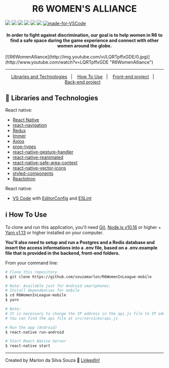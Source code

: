 <h1 align="center">
    R6 WOMEN'S ALLIANCE
</h1>

![](https://img.shields.io/github/package-json/v/souzamarlon/R6WomenInLeague-mobile.svg)
![](https://img.shields.io/github/last-commit/souzamarlon/R6WomenInLeague-mobile?color=red)
![](https://img.shields.io/github/languages/top/souzamarlon/R6WomenInLeague-mobile.svg?color=yellow)
![](https://img.shields.io/github/languages/count/souzamarlon/R6WomenInLeague-mobile.svg?color=lightgrey)
![](https://img.shields.io/github/languages/code-size/souzamarlon/R6WomenInLeague-mobile.svg)
![](https://img.shields.io/github/repo-size/souzamarlon/R6WomenInLeague-mobile.svg?color=blueviolet)
[![made-for-VSCode](https://img.shields.io/badge/Made%20for-VSCode-1f425f.svg)](https://code.visualstudio.com/)

<h4 align="center">
In order to fight against discrimination, our goal is to help women in R6 to find a safe space during the game experience and connect with other women around the globe.
</h4>

<div lign="center">
[![R6WomenAlliance](http://img.youtube.com/vi/LQRTpffxGDE/0.jpg)](http://www.youtube.com/watch?v=LQRTpffxGDE "R6WomenAlliance")
</div>

<hr>
<p align="center">
  <a href="#rocket-Libraries and Technologies">Libraries and Technologies</a>&nbsp;&nbsp;&nbsp;|&nbsp;&nbsp;&nbsp;
  <a href="#information_source-how-to-use">How To Use</a>&nbsp;&nbsp;&nbsp|&nbsp;&nbsp;&nbsp;
  <a href="https://github.com/souzamarlon/R6WomenInLeague-frontend">Front-end project</a>&nbsp;&nbsp;&nbsp|&nbsp;&nbsp;&nbsp;
  <a href="https://github.com/souzamarlon/R6WomenInLeague-backend">Back-end project</a>&nbsp;&nbsp;&nbsp;
</p>

## :rocket: Libraries and Technologies

React native:
- [React Native](https://facebook.github.io/react-native/)
- [react-navigation](https://reactnavigation.org/)
- [Redux](https://redux.js.org/)
- [Immer](https://github.com/immerjs/immer)
- [Axios](https://github.com/axios/axios)
- [prop-types](https://github.com/facebook/prop-types)
- [react-native-gesture-handler](https://github.com/software-mansion/react-native-gesture-handler)
- [react-native-reanimated](https://github.com/software-mansion/react-native-reanimated)
- [react-native-safe-area-context](https://github.com/th3rdwave/react-native-safe-area-context)
- [react-native-vector-icons](https://github.com/oblador/react-native-vector-icons)
- [styled-components](https://github.com/styled-components/styled-components)
- [Reactotron](https://infinite.red/reactotron)


React native:
- [VS Code][vc] with [EditorConfig][vceditconfig] and [ESLint][vceslint]

## :information_source: How To Use

To clone and run this application, you'll need [Git](https://git-scm.com), [Node.js v10.16][nodejs] or higher + [Yarn v1.13][yarn] or higher installed on your computer.

<b>You'll also need to setup and run a Postgres and a Redis database and insert the access informations into a .env file, based on a .env.example file that is provided in the backend, front-end folders.</b>

From your command line:

```bash
# Clone this repository
$ git clone https://github.com/souzamarlon/R6WomenInLeague-mobile

# Note: Available just for Android smartphones.
# Install dependencies for mobile
$ cd R6WomenInLeague-mobile
$ yarn

# Note:
# It is necessary to change the IP address in the api.js file to IP address where the back end is installed.
# You can find the api file at src/services/api.js

# Run the app (Android)
$ react-native run-android

# Start React Native Server
$ react-native start

```
---
Created by Marlon da Silva Souza :wave: [LinkedIn!](https://www.linkedin.com/in/marlonssouza/)

[nodejs]: https://nodejs.org/
[yarn]: https://yarnpkg.com/
[vc]: https://code.visualstudio.com/
[vceditconfig]: https://marketplace.visualstudio.com/items?itemName=EditorConfig.EditorConfig
[vceslint]: https://marketplace.visualstudio.com/items?itemName=dbaeumer.vscode-eslint

